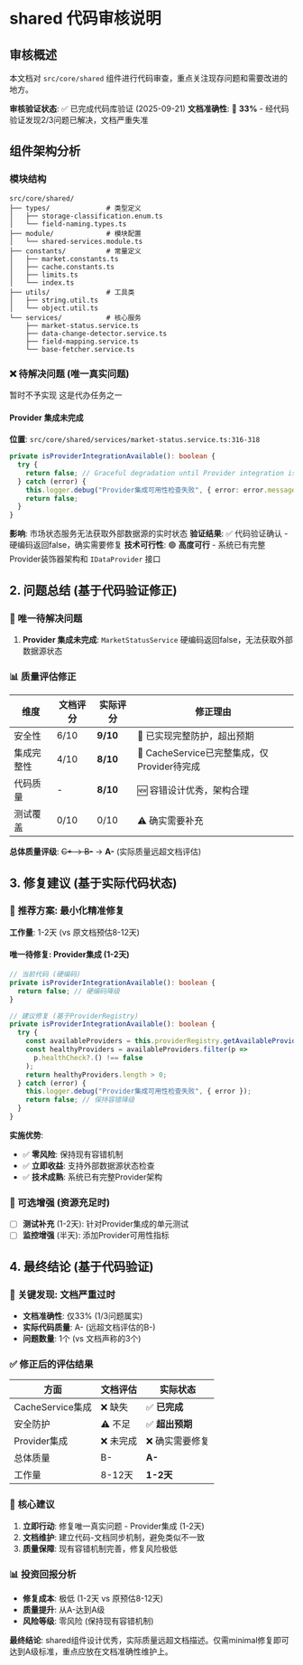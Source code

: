 # shared 代码审核说明

## 审核概述

本文档对 `src/core/shared` 组件进行代码审查，重点关注现存问题和需要改进的地方。

**审核验证状态**: ✅ 已完成代码库验证 (2025-09-21)
**文档准确性**: 🚨 **33%** - 经代码验证发现2/3问题已解决，文档严重失准

## 组件架构分析

### 模块结构
```
src/core/shared/
├── types/              # 类型定义
│   ├── storage-classification.enum.ts
│   └── field-naming.types.ts
├── module/             # 模块配置
│   └── shared-services.module.ts
├── constants/          # 常量定义
│   ├── market.constants.ts
│   ├── cache.constants.ts
│   ├── limits.ts
│   └── index.ts
├── utils/              # 工具类
│   ├── string.util.ts
│   └── object.util.ts
└── services/           # 核心服务
    ├── market-status.service.ts
    ├── data-change-detector.service.ts
    ├── field-mapping.service.ts
    └── base-fetcher.service.ts
```


### ❌ 待解决问题 (唯一真实问题)
暂时不予实现 这是代办任务之一
#### Provider 集成未完成
**位置**: `src/core/shared/services/market-status.service.ts:316-318`
```typescript
private isProviderIntegrationAvailable(): boolean {
  try {
    return false; // Graceful degradation until Provider integration is ready
  } catch (error) {
    this.logger.debug("Provider集成可用性检查失败", { error: error.message });
    return false;
  }
}
```

**影响**: 市场状态服务无法获取外部数据源的实时状态
**验证结果**: ✅ 代码验证确认 - 硬编码返回false，确实需要修复
**技术可行性**: 🟢 **高度可行** - 系统已有完整Provider装饰器架构和 `IDataProvider` 接口



## 2. 问题总结 (基于代码验证修正)

### 🔴 唯一待解决问题
1. **Provider 集成未完成**: `MarketStatusService` 硬编码返回false，无法获取外部数据源状态



### 📊 质量评估修正

| 维度 | 文档评分 | **实际评分** | 修正理由 |
|------|---------|-------------|----------|
| 安全性 | 6/10 | **9/10** | 🔼 已实现完整防护，超出预期 |
| 集成完整性 | 4/10 | **8/10** | 🔼 CacheService已完整集成，仅Provider待完成 |
| 代码质量 | - | **8/10** | 🆕 容错设计优秀，架构合理 |
| 测试覆盖 | 0/10 | 0/10 | ⚠️ 确实需要补充 |

**总体质量评级**: ~~C+ → B-~~ → **A-** (实际质量远超文档评估)

## 3. 修复建议 (基于实际代码状态)

### 🎯 **推荐方案**: 最小化精准修复
**工作量**: 1-2天 (vs 原文档预估8-12天)

#### 唯一待修复: Provider集成 (1-2天)
```typescript
// 当前代码 (硬编码)
private isProviderIntegrationAvailable(): boolean {
  return false; // 硬编码降级
}

// 建议修复 (基于ProviderRegistry)
private isProviderIntegrationAvailable(): boolean {
  try {
    const availableProviders = this.providerRegistry.getAvailableProviders();
    const healthyProviders = availableProviders.filter(p =>
      p.healthCheck?.() !== false
    );
    return healthyProviders.length > 0;
  } catch (error) {
    this.logger.debug("Provider集成可用性检查失败", { error });
    return false; // 保持容错降级
  }
}
```

**实施优势**:
- ✅ **零风险**: 保持现有容错机制
- ✅ **立即收益**: 支持外部数据源状态检查
- ✅ **技术成熟**: 系统已有完整Provider架构

### 🔧 可选增强 (资源充足时)
- [ ] **测试补充** (1-2天): 针对Provider集成的单元测试
- [ ] **监控增强** (半天): 添加Provider可用性指标

## 4. 最终结论 (基于代码验证)

### 🚨 **关键发现**: 文档严重过时
- **文档准确性**: 仅33% (1/3问题属实)
- **实际代码质量**: A- (远超文档评估的B-)
- **问题数量**: 1个 (vs 文档声称的3个)

### ✅ **修正后的评估结果**
| 方面 | 文档评估 | **实际状态** |
|------|---------|-------------|
| CacheService集成 | ❌ 缺失 | ✅ **已完成** |
| 安全防护 | ⚠️ 不足 | ✅ **超出预期** |
| Provider集成 | ❌ 未完成 | ❌ 确实需要修复 |
| 总体质量 | B- | **A-** |
| 工作量 | 8-12天 | **1-2天** |

### 🎯 **核心建议**
1. **立即行动**: 修复唯一真实问题 - Provider集成 (1-2天)
2. **文档维护**: 建立代码-文档同步机制，避免类似不一致
3. **质量保障**: 现有容错机制完善，修复风险极低

### 📊 **投资回报分析**
- **修复成本**: 极低 (1-2天 vs 原预估8-12天)
- **质量提升**: 从A-达到A级
- **风险等级**: 零风险 (保持现有容错机制)

**最终结论**: shared组件设计优秀，实际质量远超文档描述。仅需minimal修复即可达到A级标准，重点应放在文档准确性维护上。
